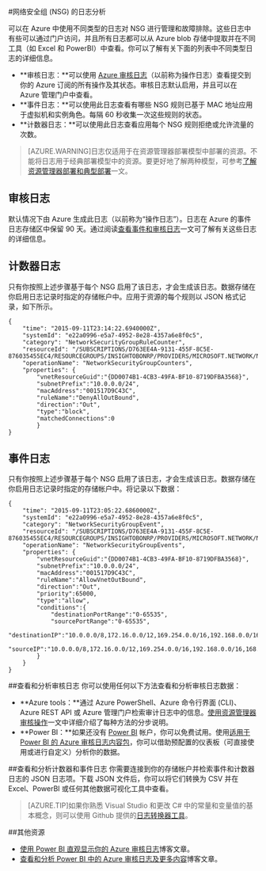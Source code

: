 <properties 
   pageTitle="监视 NSG 的操作、事件和计数器 | Windows Azure"
   description="了解如何对 NSG 启用计数器、事件和操作日志记录"
   services="virtual-network"
   documentationCenter="na"
   authors="telmosampaio"
   manager="carolz"
   editor="tysonn"
   tags="azure-resource-manager"
/>
<tags
	ms.service="virtual-network"
	ms.date="10/02/2015"
	wacn.date="11/12/2015"/>

#网络安全组 (NSG) 的日志分析

可以在 Azure 中使用不同类型的日志对 NSG 进行管理和故障排除。这些日志中有些可以通过门户访问，并且所有日志都可以从 Azure blob 存储中提取并在不同工具（如 Excel 和 PowerBI）中查看。你可以了解有关下面的列表中不同类型日志的详细信息。

- **审核日志：**可以使用 [Azure 审核日志](/documentation/articles/insights-debugging-with-events)（以前称为操作日志）查看提交到你的 Azure 订阅的所有操作及其状态。审核日志默认启用，并且可以在 Azure 管理门户中查看。
- **事件日志：**可以使用此日志查看有哪些 NSG 规则已基于 MAC 地址应用于虚拟机和实例角色。每隔 60 秒收集一次这些规则的状态。 
- **计数器日志：**可以使用此日志查看应用每个 NSG 规则拒绝或允许流量的次数。

>[AZURE.WARNING]日志仅适用于在资源管理器部署模型中部署的资源。不能将日志用于经典部署模型中的资源。要更好地了解两种模型，可参考[了解资源管理器部署和典型部署](/documentation/articles/resource-manager-deployment-model)一文。


## 审核日志
默认情况下由 Azure 生成此日志（以前称为“操作日志”）。日志在 Azure 的事件日志存储区中保留 90 天。通过阅读[查看事件和审核日志](/documentation/articles/insights-debugging-with-events)一文可了解有关这些日志的详细信息。

## 计数器日志
只有你按照上述步骤基于每个 NSG 启用了该日志，才会生成该日志。数据存储在你启用日志记录时指定的存储帐户中。应用于资源的每个规则以 JSON 格式记录，如下所示。

	{
		"time": "2015-09-11T23:14:22.6940000Z",
		"systemId": "e22a0996-e5a7-4952-8e28-4357a6e8f0c5",
		"category": "NetworkSecurityGroupRuleCounter",
		"resourceId": "/SUBSCRIPTIONS/D763EE4A-9131-455F-8C5E-876035455EC4/RESOURCEGROUPS/INSIGHTOBONRP/PROVIDERS/MICROSOFT.NETWORK/NETWORKSECURITYGROUPS/NSGINSIGHTOBONRP",
		"operationName": "NetworkSecurityGroupCounters",
		"properties": {
			"vnetResourceGuid":"{DD0074B1-4CB3-49FA-BF10-8719DFBA3568}",
			"subnetPrefix":"10.0.0.0/24",
			"macAddress":"001517D9C43C",
			"ruleName":"DenyAllOutBound",
			"direction":"Out",
			"type":"block",
			"matchedConnections":0
			}
	}

## 事件日志
只有你按照上述步骤基于每个 NSG 启用了该日志，才会生成该日志。数据存储在你启用日志记录时指定的存储帐户中。将记录以下数据：

	{
		"time": "2015-09-11T23:05:22.6860000Z",
		"systemId": "e22a0996-e5a7-4952-8e28-4357a6e8f0c5",
		"category": "NetworkSecurityGroupEvent",
		"resourceId": "/SUBSCRIPTIONS/D763EE4A-9131-455F-8C5E-876035455EC4/RESOURCEGROUPS/INSIGHTOBONRP/PROVIDERS/MICROSOFT.NETWORK/NETWORKSECURITYGROUPS/NSGINSIGHTOBONRP",
		"operationName": "NetworkSecurityGroupEvents",
		"properties": {
			"vnetResourceGuid":"{DD0074B1-4CB3-49FA-BF10-8719DFBA3568}",
			"subnetPrefix":"10.0.0.0/24",
			"macAddress":"001517D9C43C",
			"ruleName":"AllowVnetOutBound",
			"direction":"Out",
			"priority":65000,
			"type":"allow",
			"conditions":{
				"destinationPortRange":"0-65535",
				"sourcePortRange":"0-65535",
				"destinationIP":"10.0.0.0/8,172.16.0.0/12,169.254.0.0/16,192.168.0.0/16,168.63.129.16/32",
				"sourceIP":"10.0.0.0/8,172.16.0.0/12,169.254.0.0/16,192.168.0.0/16,168.63.129.16/32"
			}
		}
	}

##查看和分析审核日志
你可以使用任何以下方法查看和分析审核日志数据：

- **Azure tools：**通过 Azure PowerShell、Azure 命令行界面 (CLI)、Azure REST API 或 Azure 管理门户检索审计日志中的信息。[使用资源管理器审核操作](/documentation/articles/resource-group-audit)一文中详细介绍了每种方法的分步说明。
- **Power BI：**如果还没有 [Power BI](https://powerbi.microsoft.com/pricing) 帐户，你可以免费试用。使用[适用于 Power BI 的 Azure 审核日志内容包](https://support.powerbi.com/knowledgebase/articles/742695)，你可以借助预配置的仪表板（可直接使用或进行自定义）分析你的数据。

##查看和分析计数器和事件日志 
你需要连接到你的存储帐户并检索事件和计数器日志的 JSON 日志项。下载 JSON 文件后，你可以将它们转换为 CSV 并在 Excel、PowerBI 或任何其他数据可视化工具中查看。

>[AZURE.TIP]如果你熟悉 Visual Studio 和更改 C# 中的常量和变量值的基本概念，则可以使用 Github 提供的[日志转换器工具](https://github.com/Azure-Samples/networking-dotnet-log-converter)。

##其他资源

- [使用 Power BI 直观显示你的 Azure 审核日志](http://blogs.msdn.com/b/powerbi/archive/2015/09/30/monitor-azure-audit-logs-with-power-bi.aspx)博客文章。
- [查看和分析 Power BI 中的 Azure 审核日志及更多内容](https://azure.microsoft.com/blog/analyze-azure-audit-logs-in-powerbi-more/)博客文章。

<!---HONumber=79-->